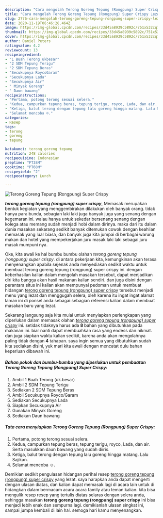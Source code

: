 ```yaml
---
description: "Cara mengolah Terong Goreng Tepung (Rongpung) Super Crispy Lezat"
title: "Cara mengolah Terong Goreng Tepung (Rongpung) Super Crispy Lezat"
slug: 2776-cara-mengolah-terong-goreng-tepung-rongpung-super-crispy-lezat
date: 2020-11-19T06:46:28.464Z
image: https://img-global.cpcdn.com/recipes/33d45a8939c5892c/751x532cq70/terong-goreng-tepung-rongpung-super-crispy-foto-resep-utama.jpg
thumbnail: https://img-global.cpcdn.com/recipes/33d45a8939c5892c/751x532cq70/terong-goreng-tepung-rongpung-super-crispy-foto-resep-utama.jpg
cover: https://img-global.cpcdn.com/recipes/33d45a8939c5892c/751x532cq70/terong-goreng-tepung-rongpung-super-crispy-foto-resep-utama.jpg
author: Daniel Peters
ratingvalue: 4.2
reviewcount: 13
recipeingredient:
- "1 Buah Terong ukbesar"
- "2 SDM Tepung Terigu"
- "2 SDM Tepung Beras"
- "Secukupnya RoycoGaram"
- "Secukupnya Lada"
- "Secukupnya Air"
- " Minyak Goreng"
- " Daun bawang"
recipeinstructions:
- "Pertama, potong terong sesuai selera."
- "Kedua, campurkan tepung beras, tepung terigu, royco, Lada, dan air. Serta masukkan daun bawang yang sudah diiris."
- "Ketiga, balut terong dengan tepung lalu goreng hingga matang. Lalu Sajikan."
- "Selamat mencoba ☺."
categories:
- Resep
tags:
- terong
- goreng
- tepung

katakunci: terong goreng tepung 
nutrition: 248 calories
recipecuisine: Indonesian
preptime: "PT38M"
cooktime: "PT60M"
recipeyield: "2"
recipecategory: Lunch

---
```



![Terong Goreng Tepung (Rongpung) Super Crispy](https://img-global.cpcdn.com/recipes/33d45a8939c5892c/751x532cq70/terong-goreng-tepung-rongpung-super-crispy-foto-resep-utama.jpg)

<b><i>terong goreng tepung (rongpung) super crispy</i></b>, Memasak merupakan bentuk kegiatan yang menggembirakan dilakukan oleh banyak orang. tidak hanya para bunda, sebagian laki laki juga banyak juga yang senang dengan kegemaran ini. walau hanya untuk sekedar bersenang senang dengan kolega atau memang sudah menjadi hobi dalam dirinya. maka dari itu dalam dunia masakan sekarang sedikit banyak ditemukan cowok dengan keahlian memasak yang luar biasa, dan banyak juga kita jumpai di berbagai warung makan dan hotel yang mempekerjakan juru masak laki laki sebagai juru masak mumpuni nya.



Oke, kita awali ke hal bumbu bumbu olahan <i>terong goreng tepung (rongpung) super crispy</i>. di antara pekerjaan kita, kemungkinan akan terasa menyenangkan apabila sejenak anda menyediakan sedikit waktu untuk membuat terong goreng tepung (rongpung) super crispy ini. dengan keberhasilan kalian dalam mengolah masakan tersebut, dapat menjadikan diri kita bangga akan hasil makanan kalian sendiri. dan juga disini dengan perantara situs ini kalian akan mempunyai pedoman untuk membuat hidangan <u>terong goreng tepung (rongpung) super crispy</u> tersebut menjadi menu yang lezat dan menggugah selera, oleh karena itu ingat ingat alamat laman ini di ponsel anda sebagai sebagian referensi kalian dalam membuat masakan baru yang lezat.


Sekarang langsung saja kita mulai untuk menyiapkan perlengkapan yang diperlukan dalam memasak olahan <u><i>terong goreng tepung (rongpung) super crispy</i></u> ini. setidak tidaknya harus ada <b>8</b> bahan yang dibutuhkan pada makanan ini. biar nanti dapat membuahkan rasa yang endess dan nikmat. dan juga siapkan waktu kalian sedikit, karena anda akan mengolahnya paling tidak dengan <b>4</b> tahapan. saya ingin semua yang dibutuhkan sudah kita sediakan disini, yuk mari kita awali dengan mencatat dulu bahan keperluan dibawah ini.

<!--inarticleads1-->

##### Bahan pokok dan bumbu-bumbu yang diperlukan untuk pembuatan Terong Goreng Tepung (Rongpung) Super Crispy:

1. Ambil 1 Buah Terong (uk.besar)
1. Ambil 2 SDM Tepung Terigu
1. Sediakan 2 SDM Tepung Beras
1. Ambil Secukupnya Royco/Garam
1. Sediakan Secukupnya Lada
1. Siapkan Secukupnya Air
1. Gunakan  Minyak Goreng
1. Sediakan  Daun bawang




<!--inarticleads2-->

##### Tata cara menyiapkan Terong Goreng Tepung (Rongpung) Super Crispy:

1. Pertama, potong terong sesuai selera.
1. Kedua, campurkan tepung beras, tepung terigu, royco, Lada, dan air. Serta masukkan daun bawang yang sudah diiris.
1. Ketiga, balut terong dengan tepung lalu goreng hingga matang. Lalu Sajikan.
1. Selamat mencoba ☺.




Demikian sedikit pengulasan hidangan perihal resep <u>terong goreng tepung (rongpung) super crispy</u> yang lezat. saya harapkan anda dapat mengerti dengan ulasan diatas, dan kalian dapat memasak lagi di acara lain untuk di hidangkan dalam bermacam acara acara family atau teman kalian. kita bisa mengulik resep resep yang tertulis diatas selaras dengan selera anda, sehingga masakan <b>terong goreng tepung (rongpung) super crispy</b> ini bisa menjadi lebih enak dan sempurna lagi. demikianlah ulasan singkat ini, sampai jumpa kembali di lain hal. semoga hari kamu menyenangkan.
